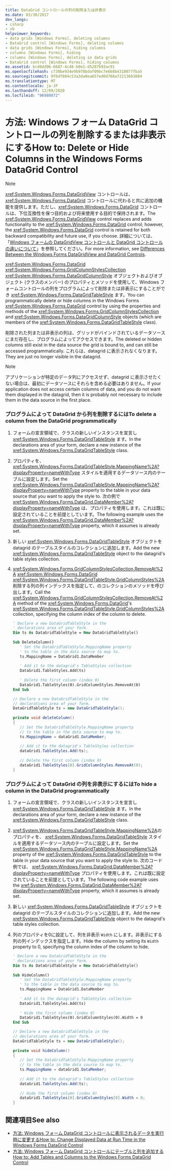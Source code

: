 ```yaml
---
title: DataGrid コントロールの列の削除または非表示
ms.date: 03/30/2017
dev_langs:
- csharp
- vb
helpviewer_keywords:
- data grids [Windows Forms], deleting columns
- DataGrid control [Windows Forms], deleting columns
- data grids [Windows Forms], hiding columns
- columns [Windows Forms], hiding
- columns [Windows Forms], deleting in data grids
- DataGrid control [Windows Forms], hiding columns
ms.assetid: bcd0dd96-6687-4c48-b0e1-d5287b93ac91
ms.openlocfilehash: c730be934e9b978bdaf09bc7e668b4318077fba5
ms.sourcegitcommit: 9f6df084c53a3da0ea657ed0d708a72213683084
ms.translationtype: MT
ms.contentlocale: ja-JP
ms.lasthandoff: 12/09/2020
ms.locfileid: "96980872"
---
```

# <a name="how-to-delete-or-hide-columns-in-the-windows-forms-datagrid-control"></a><span data-ttu-id="c799e-102">方法: Windows フォーム DataGrid コントロールの列を削除するまたは非表示にする</span><span class="sxs-lookup"><span data-stu-id="c799e-102">How to: Delete or Hide Columns in the Windows Forms DataGrid Control</span></span>
> [!NOTE]
> <span data-ttu-id="c799e-103"><xref:System.Windows.Forms.DataGridView> コントロールは、<xref:System.Windows.Forms.DataGrid> コントロールに代わると共に追加の機能を提供します。ただし、<xref:System.Windows.Forms.DataGrid> コントロールは、下位互換性を保つ目的および将来使用する目的で保持されます。</span><span class="sxs-lookup"><span data-stu-id="c799e-103">The <xref:System.Windows.Forms.DataGridView> control replaces and adds functionality to the <xref:System.Windows.Forms.DataGrid> control; however, the <xref:System.Windows.Forms.DataGrid> control is retained for both backward compatibility and future use, if you choose.</span></span> <span data-ttu-id="c799e-104">詳細については、「[Windows フォームの DataGridView コントロールと DataGrid コントロールの違いについて](differences-between-the-windows-forms-datagridview-and-datagrid-controls.md)」を参照してください。</span><span class="sxs-lookup"><span data-stu-id="c799e-104">For more information, see [Differences Between the Windows Forms DataGridView and DataGrid Controls](differences-between-the-windows-forms-datagridview-and-datagrid-controls.md).</span></span>  
  
 <span data-ttu-id="c799e-105"><xref:System.Windows.Forms.DataGrid> <xref:System.Windows.Forms.GridColumnStylesCollection> <xref:System.Windows.Forms.DataGridColumnStyle> オブジェクトおよびオブジェクト (クラスのメンバー) のプロパティとメソッドを使用して、Windows フォームコントロールの列をプログラムによって削除または非表示にすることができ <xref:System.Windows.Forms.DataGridTableStyle> ます。</span><span class="sxs-lookup"><span data-stu-id="c799e-105">You can programmatically delete or hide columns in the Windows Forms <xref:System.Windows.Forms.DataGrid> control by using the properties and methods of the <xref:System.Windows.Forms.GridColumnStylesCollection> and <xref:System.Windows.Forms.DataGridColumnStyle> objects (which are members of the <xref:System.Windows.Forms.DataGridTableStyle> class).</span></span>  
  
 <span data-ttu-id="c799e-106">削除された列または非表示の列は、グリッドがバインドされているデータソースにまだ存在し、プログラムによってアクセスできます。</span><span class="sxs-lookup"><span data-stu-id="c799e-106">The deleted or hidden columns still exist in the data source the grid is bound to, and can still be accessed programmatically.</span></span> <span data-ttu-id="c799e-107">これらは、datagrid に表示されなくなります。</span><span class="sxs-lookup"><span data-stu-id="c799e-107">They are just no longer visible in the datagrid.</span></span>  
  
> [!NOTE]
> <span data-ttu-id="c799e-108">アプリケーションが特定のデータ列にアクセスせず、datagrid に表示させたくない場合は、最初にデータソースにそれらを含める必要はありません。</span><span class="sxs-lookup"><span data-stu-id="c799e-108">If your application does not access certain columns of data, and you do not want them displayed in the datagrid, then it is probably not necessary to include them in the data source in the first place.</span></span>  
  
### <a name="to-delete-a-column-from-the-datagrid-programmatically"></a><span data-ttu-id="c799e-109">プログラムによって DataGrid から列を削除するには</span><span class="sxs-lookup"><span data-stu-id="c799e-109">To delete a column from the DataGrid programmatically</span></span>  
  
1. <span data-ttu-id="c799e-110">フォームの宣言領域で、クラスの新しいインスタンスを宣言し <xref:System.Windows.Forms.DataGridTableStyle> ます。</span><span class="sxs-lookup"><span data-stu-id="c799e-110">In the declarations area of your form, declare a new instance of the <xref:System.Windows.Forms.DataGridTableStyle> class.</span></span>  
  
2. <span data-ttu-id="c799e-111">プロパティを、 <xref:System.Windows.Forms.DataGridTableStyle.MappingName%2A?displayProperty=nameWithType> スタイルを適用するデータソース内のテーブルに設定します。</span><span class="sxs-lookup"><span data-stu-id="c799e-111">Set the <xref:System.Windows.Forms.DataGridTableStyle.MappingName%2A?displayProperty=nameWithType> property to the table in your data source that you want to apply the style to.</span></span> <span data-ttu-id="c799e-112">次の例で <xref:System.Windows.Forms.DataGrid.DataMember%2A?displayProperty=nameWithType> は、プロパティを使用します。これは既に設定されていることを前提としています。</span><span class="sxs-lookup"><span data-stu-id="c799e-112">The following example uses the <xref:System.Windows.Forms.DataGrid.DataMember%2A?displayProperty=nameWithType> property, which it assumes is already set.</span></span>  
  
3. <span data-ttu-id="c799e-113">新しい <xref:System.Windows.Forms.DataGridTableStyle> オブジェクトを datagrid のテーブルスタイルのコレクションに追加します。</span><span class="sxs-lookup"><span data-stu-id="c799e-113">Add the new <xref:System.Windows.Forms.DataGridTableStyle> object to the datagrid's table styles collection.</span></span>  
  
4. <span data-ttu-id="c799e-114"><xref:System.Windows.Forms.GridColumnStylesCollection.RemoveAt%2A> <xref:System.Windows.Forms.DataGrid> <xref:System.Windows.Forms.DataGridTableStyle.GridColumnStyles%2A> 削除する列の列インデックスを指定して、のコレクションのメソッドを呼び出します。</span><span class="sxs-lookup"><span data-stu-id="c799e-114">Call the <xref:System.Windows.Forms.GridColumnStylesCollection.RemoveAt%2A> method of the <xref:System.Windows.Forms.DataGrid>'s <xref:System.Windows.Forms.DataGridTableStyle.GridColumnStyles%2A> collection, specifying the column index of the column to delete.</span></span>  
  
    ```vb  
    ' Declare a new DataGridTableStyle in the  
    ' declarations area of your form.  
    Dim ts As DataGridTableStyle = New DataGridTableStyle()  
  
    Sub DeleteColumn()  
       ' Set the DataGridTableStyle.MappingName property  
       ' to the table in the data source to map to.  
       ts.MappingName = DataGrid1.DataMember  
  
       ' Add it to the datagrid's TableStyles collection  
       DataGrid1.TableStyles.Add(ts)  
  
       ' Delete the first column (index 0)  
       DataGrid1.TableStyles(0).GridColumnStyles.RemoveAt(0)  
    End Sub  
    ```  
  
    ```csharp  
    // Declare a new DataGridTableStyle in the  
    // declarations area of your form.  
    DataGridTableStyle ts = new DataGridTableStyle();  
  
    private void deleteColumn()  
    {  
       // Set the DataGridTableStyle.MappingName property  
       // to the table in the data source to map to.  
       ts.MappingName = dataGrid1.DataMember;  
  
       // Add it to the datagrid's TableStyles collection  
       dataGrid1.TableStyles.Add(ts);  
  
       // Delete the first column (index 0)  
       dataGrid1.TableStyles[0].GridColumnStyles.RemoveAt(0);  
    }  
    ```  
  
### <a name="to-hide-a-column-in-the-datagrid-programmatically"></a><span data-ttu-id="c799e-115">プログラムによって DataGrid の列を非表示にするには</span><span class="sxs-lookup"><span data-stu-id="c799e-115">To hide a column in the DataGrid programmatically</span></span>  
  
1. <span data-ttu-id="c799e-116">フォームの宣言領域で、クラスの新しいインスタンスを宣言し <xref:System.Windows.Forms.DataGridTableStyle> ます。</span><span class="sxs-lookup"><span data-stu-id="c799e-116">In the declarations area of your form, declare a new instance of the <xref:System.Windows.Forms.DataGridTableStyle> class.</span></span>  
  
2. <span data-ttu-id="c799e-117"><xref:System.Windows.Forms.DataGridTableStyle.MappingName%2A>のプロパティを、 <xref:System.Windows.Forms.DataGridTableStyle> スタイルを適用するデータソース内のテーブルに設定します。</span><span class="sxs-lookup"><span data-stu-id="c799e-117">Set the <xref:System.Windows.Forms.DataGridTableStyle.MappingName%2A> property of the <xref:System.Windows.Forms.DataGridTableStyle> to the table in your data source that you want to apply the style to.</span></span> <span data-ttu-id="c799e-118">次のコード例では、 <xref:System.Windows.Forms.DataGrid.DataMember%2A?displayProperty=nameWithType> プロパティを使用します。これは既に設定されていることを前提としています。</span><span class="sxs-lookup"><span data-stu-id="c799e-118">The following code example uses the <xref:System.Windows.Forms.DataGrid.DataMember%2A?displayProperty=nameWithType> property, which it assumes is already set.</span></span>  
  
3. <span data-ttu-id="c799e-119">新しい <xref:System.Windows.Forms.DataGridTableStyle> オブジェクトを datagrid のテーブルスタイルのコレクションに追加します。</span><span class="sxs-lookup"><span data-stu-id="c799e-119">Add the new <xref:System.Windows.Forms.DataGridTableStyle> object to the datagrid's table styles collection.</span></span>  
  
4. <span data-ttu-id="c799e-120">列のプロパティを0に設定して、列を非表示 `Width` にします。非表示にする列の列インデックスを指定します。</span><span class="sxs-lookup"><span data-stu-id="c799e-120">Hide the column by setting its `Width` property to 0, specifying the column index of the column to hide.</span></span>  
  
    ```vb  
    ' Declare a new DataGridTableStyle in the  
    ' declarations area of your form.  
    Dim ts As DataGridTableStyle = New DataGridTableStyle()  
  
    Sub HideColumn()  
       ' Set the DataGridTableStyle.MappingName property  
       ' to the table in the data source to map to.  
       ts.MappingName = DataGrid1.DataMember  
  
       ' Add it to the datagrid's TableStyles collection  
       DataGrid1.TableStyles.Add(ts)  
  
       ' Hide the first column (index 0)  
       DataGrid1.TableStyles(0).GridColumnStyles(0).Width = 0  
    End Sub  
    ```  
  
    ```csharp  
    // Declare a new DataGridTableStyle in the  
    // declarations area of your form.  
    DataGridTableStyle ts = new DataGridTableStyle();  
  
    private void hideColumn()  
    {  
       // Set the DataGridTableStyle.MappingName property  
       // to the table in the data source to map to.  
       ts.MappingName = dataGrid1.DataMember;  
  
       // Add it to the datagrid's TableStyles collection  
       dataGrid1.TableStyles.Add(ts);  
  
       // Hide the first column (index 0)  
       dataGrid1.TableStyles[0].GridColumnStyles[0].Width = 0;  
    }  
    ```  
  
## <a name="see-also"></a><span data-ttu-id="c799e-121">関連項目</span><span class="sxs-lookup"><span data-stu-id="c799e-121">See also</span></span>

- [<span data-ttu-id="c799e-122">方法: Windows フォーム DataGrid コントロールに表示されるデータを実行時に変更する</span><span class="sxs-lookup"><span data-stu-id="c799e-122">How to: Change Displayed Data at Run Time in the Windows Forms DataGrid Control</span></span>](change-displayed-data-at-run-time-wf-datagrid-control.md)
- [<span data-ttu-id="c799e-123">方法: Windows フォーム DataGrid コントロールにテーブルと列を追加する</span><span class="sxs-lookup"><span data-stu-id="c799e-123">How to: Add Tables and Columns to the Windows Forms DataGrid Control</span></span>](how-to-add-tables-and-columns-to-the-windows-forms-datagrid-control.md)

